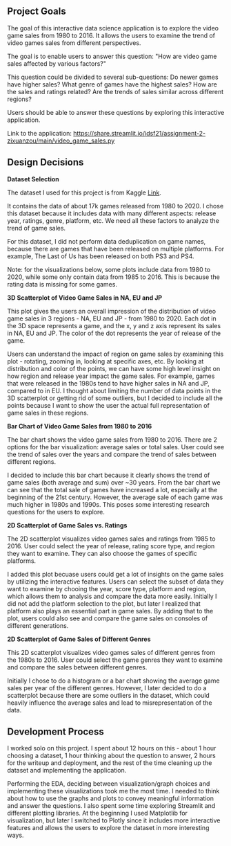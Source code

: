 ## Project Goals
The goal of this interactive data science application is to explore the video game sales from 1980 to 2016.
It allows the users to examine the trend of video games sales from different perspectives.

The goal is to enable users to answer this question: "How are video game sales affected by various factors?"

This question could be divided to several sub-questions: 
Do newer games have higher sales? 
What genre of games have the highest sales?
How are the sales and ratings related?
Are the trends of sales similar across different regions?

Users should be able to answer these questions by exploring this interactive application.

Link to the application: https://share.streamlit.io/idsf21/assignment-2-zixuanzou/main/video_game_sales.py


## Design Decisions

**Dataset Selection**

The dataset I used for this project is from Kaggle [Link](https://www.kaggle.com/rush4ratio/video-game-sales-with-ratings).

It contains the data of about 17k games released from 1980 to 2020.
I chose this dataset because it includes data with many different aspects: release year, ratings, genre, platform, etc.
We need all these factors to analyze the trend of game sales.

For this dataset, I did not perform data deduplication on game names, because there are games that have been released on multiple platforms.
For example, The Last of Us has been released on both PS3 and PS4.

Note: for the visualizations below, some plots include data from 1980 to 2020, while some only contain data from 1985 to 2016.
This is because the rating data is missing for some games.

**3D Scatterplot of Video Game Sales in NA, EU and JP**

This plot gives the users an overall impression of the distribution of video game sales in 3 regions - NA, EU and JP - from 1980 to 2020.
Each dot in the 3D space represents a game, and the x, y and z axis represent its sales in NA, EU and JP.
The color of the dot represents the year of release of the game.

Users can understand the impact of region on game sales by examining this plot - rotating, zooming in, looking at specific axes, etc. 
By looking at distribution and color of the points, we can have some high level insight on how region and release year impact the game sales. 
For example, games that were released in the 1980s tend to have higher sales in NA and JP, compared to in EU.
I thought about limiting the number of data points in the 3D scatterplot or getting rid of some outliers, 
but I decided to include all the points because I want to show the user the actual full representation of game sales in these regions.

**Bar Chart of Video Game Sales from 1980 to 2016**

The bar chart shows the video game sales from 1980 to 2016.
There are 2 options for the bar visualization: average sales or total sales.
User could see the trend of sales over the years and compare the trend of sales between different regions.

I decided to include this bar chart because it clearly shows the trend of game sales (both average and sum) over ~30 years.
From the bar chart we can see that the total sale of games have increased a lot, especially at the beginning of the 21st century. 
However, the average sale of each game was much higher in 1980s and 1990s.
This poses some interesting research questions for the users to explore.

**2D Scatterplot of Game Sales vs. Ratings**

The 2D scatterplot visualizes video games sales and ratings from 1985 to 2016.
User could select the year of release, rating score type, and region they want to examine.
They can also choose the games of specific platforms.

I added this plot becuase users could get a lot of insights on the game sales by utilizing the interactive features.
Users can select the subset of data they want to examine by chooing the year, score type, platform and region, 
which allows them to analysis and compare the data more easily.
Initially I did not add the platform selection to the plot, but later I realized that platform also plays an essential part in game sales.
By adding that to the plot, users could also see and compare the game sales on consoles of different generations.

**2D Scatterplot of Game Sales of Different Genres**

This 2D scatterplot visualizes video games sales of different genres from the 1980s to 2016.
User could select the game genres they want to examine and compare the sales between different genres.

Initially I chose to do a histogram or a bar chart showing the average game sales per year of the different genres.
However, I later decided to do a scatterplot because there are some outliers in the dataset, 
which could heavily influence the average sales and lead to misrepresentation of the data.


## Development Process
I worked solo on this project. 
I spent about 12 hours on this - about 1 hour choosing a dataset, 1 hour thinking about the question to answer, 
2 hours for the writeup and deployment, and the rest of the time cleaning up the dataset and implementing the application.

Performing the EDA, deciding between visualization/graph choices and implementing these visualizations took me the most time. 
I needed to think about how to use the graphs and plots to convey meaningful information and answer the questions.
I also spent some time exploring Streamlit and different plotting libraries.
At the beginning I used Matplotlib for visualization, 
but later I switched to Plotly since it includes more interactive features and allows the users to explore the dataset in more interesting ways.

